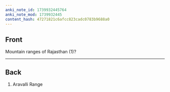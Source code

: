 ```yaml
---
anki_note_id: 1739932445764
anki_note_mod: 1739932445
content_hash: 47271821c6afcc823cadc0783b9688a0
---
```


## Front

Mountain ranges of Rajasthan (1)?

<hr/>

## Back

1. Aravalli Range